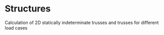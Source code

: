 # Structures
Calculation of 2D statically indeterminate trusses and trusses for different load cases
